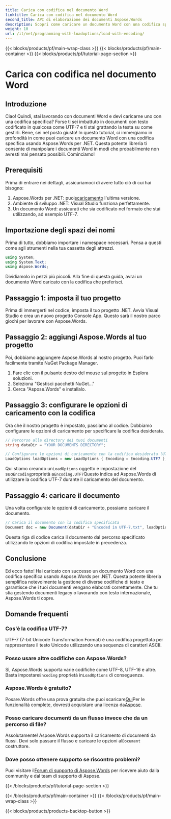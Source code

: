 ```yaml
---
title: Carica con codifica nel documento Word
linktitle: Carica con codifica nel documento Word
second_title: API di elaborazione dei documenti Aspose.Words
description: Scopri come caricare un documento Word con una codifica specifica utilizzando Aspose.Words per .NET. Guida passo passo con spiegazioni dettagliate.
weight: 10
url: /it/net/programming-with-loadoptions/load-with-encoding/
---
```


{{< blocks/products/pf/main-wrap-class >}}
{{< blocks/products/pf/main-container >}}
{{< blocks/products/pf/tutorial-page-section >}}

# Carica con codifica nel documento Word

## Introduzione

Ciao! Quindi, stai lavorando con documenti Word e devi caricarne uno con una codifica specifica? Forse ti sei imbattuto in documenti con testo codificato in qualcosa come UTF-7 e ti stai grattando la testa su come gestirli. Bene, sei nel posto giusto! In questo tutorial, ci immergiamo in profondità in come puoi caricare un documento Word con una codifica specifica usando Aspose.Words per .NET. Questa potente libreria ti consente di manipolare i documenti Word in modi che probabilmente non avresti mai pensato possibili. Cominciamo!

## Prerequisiti

Prima di entrare nei dettagli, assicuriamoci di avere tutto ciò di cui hai bisogno:

1.  Aspose.Words per .NET: puoi[scaricamento](https://releases.aspose.com/words/net/) l'ultima versione.
2. Ambiente di sviluppo .NET: Visual Studio funziona perfettamente.
3. Un documento Word: assicurati che sia codificato nel formato che stai utilizzando, ad esempio UTF-7.

## Importazione degli spazi dei nomi

Prima di tutto, dobbiamo importare i namespace necessari. Pensa a questi come agli strumenti nella tua cassetta degli attrezzi.

```csharp
using System;
using System.Text;
using Aspose.Words;
```

Dividiamolo in pezzi più piccoli. Alla fine di questa guida, avrai un documento Word caricato con la codifica che preferisci.

## Passaggio 1: imposta il tuo progetto

Prima di immergerti nel codice, imposta il tuo progetto .NET. Avvia Visual Studio e crea un nuovo progetto Console App. Questo sarà il nostro parco giochi per lavorare con Aspose.Words.

## Passaggio 2: aggiungi Aspose.Words al tuo progetto

Poi, dobbiamo aggiungere Aspose.Words al nostro progetto. Puoi farlo facilmente tramite NuGet Package Manager.

1. Fare clic con il pulsante destro del mouse sul progetto in Esplora soluzioni.
2. Seleziona "Gestisci pacchetti NuGet..."
3. Cerca "Aspose.Words" e installalo.

## Passaggio 3: configurare le opzioni di caricamento con la codifica

Ora che il nostro progetto è impostato, passiamo al codice. Dobbiamo configurare le opzioni di caricamento per specificare la codifica desiderata.

```csharp
// Percorso alla directory dei tuoi documenti
string dataDir = "YOUR DOCUMENTS DIRECTORY";

// Configurare le opzioni di caricamento con la codifica desiderata (UTF-7)
LoadOptions loadOptions = new LoadOptions { Encoding = Encoding.UTF7 };
```

 Qui stiamo creando un`LoadOptions` oggetto e impostazione del suo`Encoding`proprietà a`Encoding.UTF7`Questo indica ad Aspose.Words di utilizzare la codifica UTF-7 durante il caricamento del documento.

## Passaggio 4: caricare il documento

Una volta configurate le opzioni di caricamento, possiamo caricare il documento.

```csharp
// Carica il documento con la codifica specificata
Document doc = new Document(dataDir + "Encoded in UTF-7.txt", loadOptions);
```

Questa riga di codice carica il documento dal percorso specificato utilizzando le opzioni di codifica impostate in precedenza.

## Conclusione

Ed ecco fatto! Hai caricato con successo un documento Word con una codifica specifica usando Aspose.Words per .NET. Questa potente libreria semplifica notevolmente la gestione di diverse codifiche di testo e garantisce che i tuoi documenti vengano elaborati correttamente. Che tu stia gestendo documenti legacy o lavorando con testo internazionale, Aspose.Words ti copre.

## Domande frequenti

### Cos'è la codifica UTF-7?
UTF-7 (7-bit Unicode Transformation Format) è una codifica progettata per rappresentare il testo Unicode utilizzando una sequenza di caratteri ASCII.

### Posso usare altre codifiche con Aspose.Words?
 Sì, Aspose.Words supporta varie codifiche come UTF-8, UTF-16 e altre. Basta impostare`Encoding` proprietà in`LoadOptions` di conseguenza.

### Aspose.Words è gratuito?
 Posare.Words offre una prova gratuita che puoi scaricare[Qui](https://releases.aspose.com/)Per le funzionalità complete, dovresti acquistare una licenza da[Aspose](https://purchase.aspose.com/buy).

### Posso caricare documenti da un flusso invece che da un percorso di file?
 Assolutamente! Aspose.Words supporta il caricamento di documenti da flussi. Devi solo passare il flusso e caricare le opzioni al`Document` costruttore.

### Dove posso ottenere supporto se riscontro problemi?
 Puoi visitare il[Forum di supporto di Aspose.Words](https://forum.aspose.com/c/words/8) per ricevere aiuto dalla community e dal team di supporto di Aspose.

{{< /blocks/products/pf/tutorial-page-section >}}

{{< /blocks/products/pf/main-container >}}
{{< /blocks/products/pf/main-wrap-class >}}

{{< blocks/products/products-backtop-button >}}
